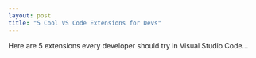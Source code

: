 ```yaml
---
layout: post
title: "5 Cool VS Code Extensions for Devs"
---
```


Here are 5 extensions every developer should try in Visual Studio Code...